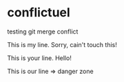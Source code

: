 # conflictuel

testing git merge conflict

This is my line. Sorry, cain't touch this!

This is your line. Hello! 

This is our line => danger zone
